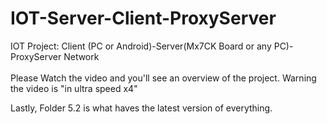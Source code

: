 # IOT-Server-Client-ProxyServer
IOT Project: Client (PC or Android)-Server(Mx7CK Board or any PC)-ProxyServer Network
<br><br>
Please Watch the video and you'll see an overview of the project.
Warning the video is "in ultra speed x4"

Lastly, Folder 5.2 is what haves the latest version of everything.
